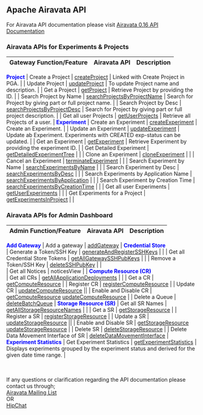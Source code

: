 ## Apache Airavata API

For Airavata API documentation please visit <a href="http://airavata.apache.org/api-docs/0.16/" target="_blank">Airavata 0.16 API Documentation</a>
### <h3>Airavata APIs for Experiments & Projects</h3>

|       Gateway Function/Feature        |           Airavata API            |           Description         |
|:--------------------------------------|:----------------------------------|:------------------------------|
<b style="color:blue;">Project</b>
| Create a Project                          | <a href="http://airavata.apache.org/api-docs/0.16/airavata_api.html#Fn_Airavata_createProject" target="_blank">createProject</a>                                      | Linked with Create Project in PGA.    |
| Update Project                            | <a href="http://airavata.apache.org/api-docs/0.16/airavata_api.html#Fn_Airavata_updateProject" target="_blank">updateProject</a>                                      | To update Project name and description.   |
| Get a Project                             | <a href="http://airavata.apache.org/api-docs/0.16/airavata_api.html#Fn_Airavata_getProject" target="_blank">getProject</a>                                            | Retrieve Project by providing the ID.           |
| Search Project by Name                    | <a href="http://airavata.apache.org/api-docs/0.16/airavata_api.html#Fn_Airavata_searchProjectsByProjectName" target="_blank">searchProjectsByProjectName</a>          | Search for Project by giving part or full project name.          |
| Search Project by Desc                    | <a href="http://airavata.apache.org/api-docs/0.16/airavata_api.html#Fn_Airavata_searchProjectsByProjectDesc" target="_blank">searchProjectsByProjectDesc</a>          | Search for Project by giving part or full project description.          |
| Get all user Projects                     | <a href="http://airavata.apache.org/api-docs/0.16/airavata_api.html#Fn_Airavata_getUserProjects" target="_blank">getUserProjects</a>                                  | Retrieve all Projects of a user.          |
<b style="color:blue;">Experiment</b>
| Create an Experiment                      | <a href="http://airavata.apache.org/api-docs/0.16/airavata_api.html#Fn_Airavata_createExperiment" target="_blank">createExperiment</a>                                | Create an Experiment.          |
| Update an Experiment                      | <a href="http://airavata.apache.org/api-docs/0.16/airavata_api.html#Fn_Airavata_updateExperiment" target="_blank">updateExperiment</a>                                | Update ab Experiment. Experiments with CREATED exp-status can be updated.          |
| Get an Experiment                         | <a href="http://airavata.apache.org/api-docs/0.16/airavata_api.html#Fn_Airavata_getExperiment" target="_blank">getExperiment</a>                                      | Retrieve Experiment by providing the experiment ID.          |
| Get Detailed Experiment                   | <a href="http://airavata.apache.org/api-docs/0.16/airavata_api.html#Fn_Airavata_getDetailedExperimentTree" target="_blank">getDetailedExperimentTree</a>              |           |
| Clone an Experiment                       | <a href="http://airavata.apache.org/api-docs/0.16/airavata_api.html#Fn_Airavata_cloneExperiment" target="_blank">cloneExperiment</a>                                  |           |
| Cancel an Experiment                      | <a href="http://airavata.apache.org/api-docs/0.16/airavata_api.html#Fn_Airavata_terminateExperiment" target="_blank">terminateExperiment</a>                          |           |
| Search Experiment by Name                 | <a href="http://airavata.apache.org/api-docs/0.16/airavata_api.html#Fn_Airavata_searchExperimentsByName" target="_blank">searchExperimentsByName</a>                  |           |
| Search Experiment by Desc                 | <a href="http://airavata.apache.org/api-docs/0.16/airavata_api.html#Fn_Airavata_searchExperimentsByDesc" target="_blank">searchExperimentsByDesc</a>                  |           |
| Search Experiments by Application Name    | <a href="http://airavata.apache.org/api-docs/0.16/airavata_api.html#Fn_Airavata_searchExperimentsByApplication" target="_blank">searchExperimentsByApplication</a>    |           |
| Search Experiment by Creation Time        | <a href="http://airavata.apache.org/api-docs/0.16/airavata_api.html#Fn_Airavata_searchExperimentsByCreationTime" target="_blank">searchExperimentsByCreationTime</a>  |           |
| Get all user Experiments                  | <a href="http://airavata.apache.org/api-docs/0.16/airavata_api.html#Fn_Airavata_getUserExperiments" target="_blank">getUserExperiments</a>                            |           |
| Get Experiments for a Project             | <a href="http://airavata.apache.org/api-docs/0.16/airavata_api.html#Fn_Airavata_getExperimentsInProject" target="_blank">getExperimentsInProject</a>                  |           |





### <h3>Airavata APIs for Admin Dashboard</h3>
   
|           Admin Function/Feature              |              Airavata API             |                                          Description                                              |
|:----------------------------------------------|:--------------------------------------|:------------------------------------------------------------------------------------------------  |
<b style="color:blue;">Add Gateway</b>
| Add a gateway                                 | <a href="http://airavata.apache.org/api-docs/0.16/airavata_api.html#Fn_Airavata_addGateway" target="_blank">addGateway</a>        |
<b style="color:blue;">Credential Store</b>  
| Generate a Token/SSH Key                      | <a href="http://airavata.apache.org/api-docs/0.16/airavata_api.html#Fn_Airavata_generateAndRegisterSSHKeys" target="_blank">generateAndRegisterSSHKeys</a>            |   |
| Get all Credential Store Tokens               | <a href="http://airavata.apache.org/api-docs/0.16/airavata_api.html#Fn_Airavata_getAllGatewaySSHPubKeys" target="_blank">getAllGatewaySSHPubKeys</a>               |                                                                                                   |
| Remove a Token/SSH Key                        | <a href="http://airavata.apache.org/api-docs/0.16/airavata_api.html#Fn_Airavata_deleteSSHPubKey" target="_blank">deleteSSHPubKey</a>                       |   |  
| Get all Notices                               | noticesView                           |                      |
<b style="color:blue;">Compute Resource (CR)</b>                                                                                            
| Get all CRs                                   | <a href="http://airavata.apache.org/api-docs/0.16/airavata_api.html#Fn_Airavata_getAllApplicationDeployments" target="_blank">getAllApplicationDeployments</a>          |                                                                                                   |
| Get a CR                                      | <a href="http://airavata.apache.org/api-docs/0.16/airavata_api.html#Fn_Airavata_getComputeResource" target="_blank">getComputeResource</a>                    |
| Register CR                                   | <a href="http://airavata.apache.org/api-docs/0.16/airavata_api.html#Fn_Airavata_registerComputeResource" target="_blank">registerComputeResource</a>               |
| Update CR                                     | <a href="http://airavata.apache.org/api-docs/0.16/airavata_api.html#Fn_Airavata_updateComputeResource" target="_blank">updateComputeResource</a>                 ||
| Enable and Disable CR                         | <a href="http://airavata.apache.org/api-docs/0.16/airavata_api.html#Fn_Airavata_getComputeResource" target="_blank">getComputeResource</a>    <a href="http://airavata.apache.org/api-docs/0.16/airavata_api.html#Fn_Airavata_updateComputeResource" target="_blank">updateComputeResource</a>    |
| Delete a Queue                                | <a href="http://airavata.apache.org/api-docs/0.16/airavata_api.html#Fn_Airavata_deleteBatchQueue" target="_blank">deleteBatchQueue</a>                      |
<b style="color:blue;">Storage Resource (SR)</b> 
| Get all SR Names                              | <a href="http://airavata.apache.org/api-docs/0.16/airavata_api.html#Fn_Airavata_getAllStorageResourceNames" target="_blank">getAllStorageResourceNames</a>          |                                                                                                   |
| Get a SR                                      | <a href="http://airavata.apache.org/api-docs/0.16/airavata_api.html#Fn_Airavata_getStorageResource" target="_blank">getStorageResource</a>                    |
| Register a SR                                 | <a href="http://airavata.apache.org/api-docs/0.16/airavata_api.html#Fn_Airavata_registerStorageResource" target="_blank">registerStorageResource</a>               |
| Update a SR                                   | <a href="http://airavata.apache.org/api-docs/0.16/airavata_api.html#Fn_Airavata_updateStorageResource" target="_blank">updateStorageResource</a>                 ||
| Enable and Disable SR                         | <a href="http://airavata.apache.org/api-docs/0.16/airavata_api.html#Fn_Airavata_getStorageResource" target="_blank">getStorageResource</a>    <a href="http://airavata.apache.org/api-docs/0.16/airavata_api.html#Fn_Airavata_updateStorageResource" target="_blank">updateStorageResource</a>    |
| Delete SR                                     | <a href="http://airavata.apache.org/api-docs/0.16/airavata_api.html#Fn_Airavata_deleteStorageResource" target="_blank">deleteStorageResource</a>                 |
| Delete Data Movement Interface of SR          | <a href="http://airavata.apache.org/api-docs/0.16/airavata_api.html#Fn_Airavata_deleteDataMovementInterface" target="_blank">deleteDataMovementInterface</a>       |
<b style="color:blue;">Experiment Statistics</b>
| Get Experiment Statistics                     | <a href="http://airavata.apache.org/api-docs/0.16/airavata_api.html#Fn_Airavata_getExperimentStatistics" target="_blank">getExperimentStatistics</a>               | Displays experiments grouped by the experiment status and derived for the given date time range.  |






<br></br>
If any questions or clarification regarding the API documentation please contact us through;
<a href="http://airavata.apache.org/community/mailing-lists.html" target="_blank"><br>Airavata Mailing List</a> <br> OR<br>
<a href="https://www.hipchat.com/gMDHyN1KM" target="_blank">HipChat</a>
